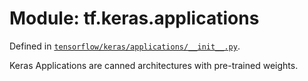 <div itemscope itemtype="http://developers.google.com/ReferenceObject">
<meta itemprop="name" content="tf.keras.applications" />
<meta itemprop="path" content="Stable" />
</div>

# Module: tf.keras.applications



Defined in [`tensorflow/keras/applications/__init__.py`](https://www.tensorflow.org/code/tensorflow/keras/applications/__init__.py).

Keras Applications are canned architectures with pre-trained weights.

